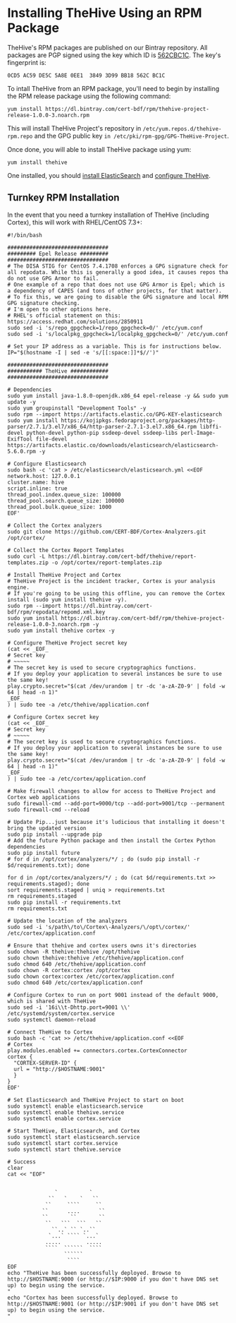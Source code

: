 # Installing TheHive Using an RPM Package

TheHive's RPM packages are published on our Bintray repository. All packages are PGP signed using the key which ID is [562CBC1C](/PGP-PUBLIC-KEY). The key's fingerprint is:

```0CD5 AC59 DE5C 5A8E 0EE1  3849 3D99 BB18 562C BC1C```

To intall TheHive from an RPM package, you'll need to begin by installing the RPM release package using the following command:
```
yum install https://dl.bintray.com/cert-bdf/rpm/thehive-project-release-1.0.0-3.noarch.rpm
```
This will install TheHive Project's repository in `/etc/yum.repos.d/thehive-rpm.repo` and the GPG public key `in
/etc/pki/rpm-gpg/GPG-TheHive-Project`.
 
Once done, you will able to install TheHive package using yum:
```
yum install thehive
```

One installed, you should [install ElasticSearch](elasticsearch-guide.md) and [configure TheHive](../admin/configuration.md).

## Turnkey RPM Installation
In the event that you need a turnkey installation of TheHive (including Cortex), this will work with RHEL/CentOS 7.3+:
```
#!/bin/bash

################################
######### Epel Release #########
################################
# The DISA STIG for CentOS 7.4.1708 enforces a GPG signature check for all repodata. While this is generally a good idea, it causes repos tha do not use GPG Armor to fail.
# One example of a repo that does not use GPG Armor is Epel; which is a dependency of CAPES (and tons of other projects, for that matter).
# To fix this, we are going to disable the GPG signature and local RPM GPG signature checking.
# I'm open to other options here.
# RHEL's official statement on this: https://access.redhat.com/solutions/2850911
sudo sed -i 's/repo_gpgcheck=1/repo_gpgcheck=0/' /etc/yum.conf
sudo sed -i 's/localpkg_gpgcheck=1/localpkg_gpgcheck=0/' /etc/yum.conf

# Set your IP address as a variable. This is for instructions below.
IP="$(hostname -I | sed -e 's/[[:space:]]*$//')"

################################
########### TheHive ############
################################

# Dependencies
sudo yum install java-1.8.0-openjdk.x86_64 epel-release -y && sudo yum update -y
sudo yum groupinstall "Development Tools" -y
sudo rpm --import https://artifacts.elastic.co/GPG-KEY-elasticsearch
sudo yum install https://kojipkgs.fedoraproject.org/packages/http-parser/2.7.1/3.el7/x86_64/http-parser-2.7.1-3.el7.x86_64.rpm libffi-devel python-devel python-pip ssdeep-devel ssdeep-libs perl-Image-ExifTool file-devel https://artifacts.elastic.co/downloads/elasticsearch/elasticsearch-5.6.0.rpm -y

# Configure Elasticsearch
sudo bash -c 'cat > /etc/elasticsearch/elasticsearch.yml <<EOF
network.host: 127.0.0.1
cluster.name: hive
script.inline: true
thread_pool.index.queue_size: 100000
thread_pool.search.queue_size: 100000
thread_pool.bulk.queue_size: 1000
EOF'

# Collect the Cortex analyzers
sudo git clone https://github.com/CERT-BDF/Cortex-Analyzers.git /opt/cortex/

# Collect the Cortex Report Templates
sudo curl -L https://dl.bintray.com/cert-bdf/thehive/report-templates.zip -o /opt/cortex/report-templates.zip

# Install TheHive Project and Cortex
# TheHive Project is the incident tracker, Cortex is your analysis engine.
# If you're going to be using this offline, you can remove the Cortex install (sudo yum install thehive -y).
sudo rpm --import https://dl.bintray.com/cert-bdf/rpm/repodata/repomd.xml.key
sudo yum install https://dl.bintray.com/cert-bdf/rpm/thehive-project-release-1.0.0-3.noarch.rpm -y
sudo yum install thehive cortex -y

# Configure TheHive Project secret key
(cat << _EOF_
# Secret key
# ~~~~~
# The secret key is used to secure cryptographics functions.
# If you deploy your application to several instances be sure to use the same key!
play.crypto.secret="$(cat /dev/urandom | tr -dc 'a-zA-Z0-9' | fold -w 64 | head -n 1)"
_EOF_
) | sudo tee -a /etc/thehive/application.conf

# Configure Cortex secret key
(cat << _EOF_
# Secret key
# ~~~~~
# The secret key is used to secure cryptographics functions.
# If you deploy your application to several instances be sure to use the same key!
play.crypto.secret="$(cat /dev/urandom | tr -dc 'a-zA-Z0-9' | fold -w 64 | head -n 1)"
_EOF_
) | sudo tee -a /etc/cortex/application.conf

# Make firewall changes to allow for access to TheHive Project and Cortex web applications
sudo firewall-cmd --add-port=9000/tcp --add-port=9001/tcp --permanent
sudo firewall-cmd --reload

# Update Pip...just because it's ludicious that installing it doesn't bring the updated version
sudo pip install --upgrade pip
# Add the future Python package and then install the Cortex Python dependencies
sudo pip install future
# for d in /opt/cortex/analyzers/*/ ; do (sudo pip install -r $d/requirements.txt); done

for d in /opt/cortex/analyzers/*/ ; do (cat $d/requirements.txt >> requirements.staged); done
sort requirements.staged | uniq > requirements.txt
rm requirements.staged
sudo pip install -r requirements.txt
rm requirements.txt

# Update the location of the analyzers
sudo sed -i 's/path\/to\/Cortex\-Analyzers/\/opt\/cortex/' /etc/cortex/application.conf

# Ensure that thehive and cortex users owns it's directories
sudo chown -R thehive:thehive /opt/thehive
sudo chown thehive:thehive /etc/thehive/application.conf
sudo chmod 640 /etc/thehive/application.conf
sudo chown -R cortex:cortex /opt/cortex
sudo chown cortex:cortex /etc/cortex/application.conf
sudo chmod 640 /etc/cortex/application.conf

# Configure Cortex to run on port 9001 instead of the default 9000, which is shared with TheHive
sudo sed -i '16i\\t-Dhttp.port=9001 \\' /etc/systemd/system/cortex.service
sudo systemctl daemon-reload

# Connect TheHive to Cortex
sudo bash -c 'cat >> /etc/thehive/application.conf <<EOF
# Cortex
play.modules.enabled += connectors.cortex.CortexConnector
cortex {
  "CORTEX-SERVER-ID" {
  url = "http://$HOSTNAME:9001"
  }
}
EOF'

# Set Elasticsearch and TheHive Project to start on boot
sudo systemctl enable elasticsearch.service
sudo systemctl enable thehive.service
sudo systemctl enable cortex.service

# Start TheHive, Elasticsearch, and Cortex
sudo systemctl start elasticsearch.service
sudo systemctl start cortex.service
sudo systemctl start thehive.service

# Success
clear
cat << "EOF"


               `          `
             ``   `    `   ``
            ``     ````     ``
           ``      ....      ``
           ``       ``       ``
            ``   ```  ```   ``
              ``..` `` `..``
             `...` ```` `...`
            .....        .....
            ````  ``````  ````
                  ``````
                   ````
EOF
echo "TheHive has been successfully deployed. Browse to http://$HOSTNAME:9000 (or http://$IP:9000 if you don't have DNS set up) to begin using the service.
"
echo "Cortex has been successfully deployed. Browse to http://$HOSTNAME:9001 (or http://$IP:9001 if you don't have DNS set up) to begin using the service.
"
```
